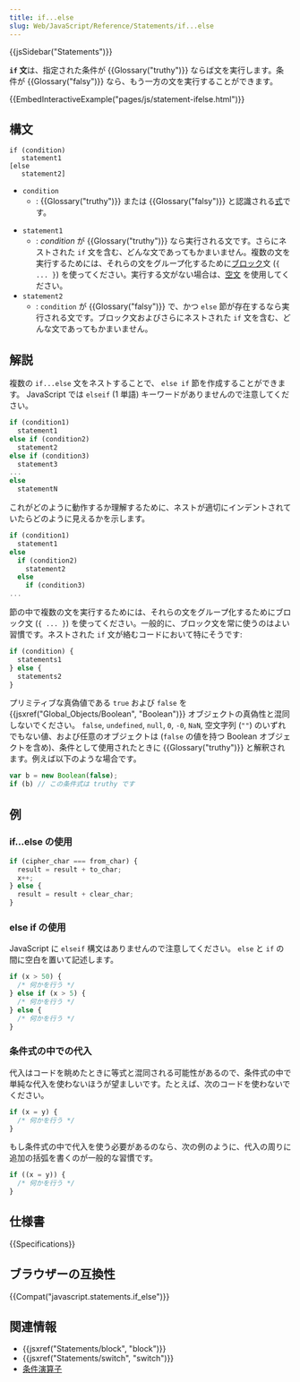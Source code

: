 ```yaml
---
title: if...else
slug: Web/JavaScript/Reference/Statements/if...else
---
```


{{jsSidebar("Statements")}}

**`if` 文**は、指定された条件が {{Glossary("truthy")}} ならば文を実行します。条件が {{Glossary("falsy")}} なら、もう一方の文を実行することができます。

{{EmbedInteractiveExample("pages/js/statement-ifelse.html")}}

## 構文

```
if (condition)
   statement1
[else
   statement2]
```

- `condition`
  - : {{Glossary("truthy")}} または {{Glossary("falsy")}} と認識される[式](/ja/docs/Web/JavaScript/Guide/Expressions_and_Operators#式)です。

<!---->

- `statement1`
  - : _condition_ が {{Glossary("truthy")}} なら実行される文です。さらにネストされた `if` 文を含む、どんな文であってもかまいません。複数の文を実行するためには、それらの文をグループ化するために[ブロック](/ja/docs/Web/JavaScript/Reference/Statements/block)文 (`{ ... }`) を使ってください。実行する文がない場合は、[空文](/ja/docs/Web/JavaScript/Reference/Statements/Empty) を使用してください。
- `statement2`
  - : `condition` が {{Glossary("falsy")}} で、かつ `else` 節が存在するなら実行される文です。ブロック文およびさらにネストされた `if` 文を含む、どんな文であってもかまいません。

## 解説

複数の `if...else` 文をネストすることで、 `else if` 節を作成することができます。 JavaScript では `elseif` (1 単語) キーワードがありませんので注意してください。

```js
if (condition1)
  statement1
else if (condition2)
  statement2
else if (condition3)
  statement3
...
else
  statementN
```

これがどのように動作するか理解するために、ネストが適切にインデントされていたらどのように見えるかを示します。

```js
if (condition1)
  statement1
else
  if (condition2)
    statement2
  else
    if (condition3)
...
```

節の中で複数の文を実行するためには、それらの文をグループ化するためにブロック文 (`{ ... }`) を使ってください。一般的に、ブロック文を常に使うのはよい習慣です。ネストされた `if` 文が絡むコードにおいて特にそうです:

```js
if (condition) {
  statements1
} else {
  statements2
}
```

プリミティブな真偽値である `true` および `false` を {{jsxref("Global_Objects/Boolean", "Boolean")}} オブジェクトの真偽性と混同しないでください。 `false`, `undefined`, `null`, `0`, `-0`, `NaN`, 空文字列 (`""`) のいずれでもない値、および任意のオブジェクトは (`false` の値を持つ Boolean オブジェクトを含め)、条件として使用されたときに {{Glossary("truthy")}} と解釈されます。例えば以下のような場合です。

```js
var b = new Boolean(false);
if (b) // この条件式は truthy です
```

## 例

### if...else の使用

```js
if (cipher_char === from_char) {
  result = result + to_char;
  x++;
} else {
  result = result + clear_char;
}
```

### else if の使用

JavaScript に `elseif` 構文はありませんので注意してください。 `else` と `if` の間に空白を置いて記述します。

```js
if (x > 50) {
  /* 何かを行う */
} else if (x > 5) {
  /* 何かを行う */
} else {
  /* 何かを行う */
}
```

### 条件式の中での代入

代入はコードを眺めたときに等式と混同される可能性があるので、条件式の中で単純な代入を使わないほうが望ましいです。たとえば、次のコードを使わないでください。

```js example-bad
if (x = y) {
  /* 何かを行う */
}
```

もし条件式の中で代入を使う必要があるのなら、次の例のように、代入の周りに追加の括弧を書くのが一般的な習慣です。

```js example-good
if ((x = y)) {
  /* 何かを行う */
}
```

## 仕様書

{{Specifications}}

## ブラウザーの互換性

{{Compat("javascript.statements.if_else")}}

## 関連情報

- {{jsxref("Statements/block", "block")}}
- {{jsxref("Statements/switch", "switch")}}
- [条件演算子](/ja/docs/JavaScript/Reference/Operators/Conditional_Operator)
